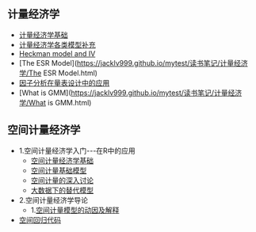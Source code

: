 ## 计量经济学

- [计量经济学基础](https://jacklv999.github.io/mytest/读书笔记/计量经济学/计量经济学笔记.html) 
- [计量经济学各类模型补充](https://jacklv999.github.io/mytest/读书笔记/计量经济学/logit模型.html)  
- [Heckman model and IV](https://jacklv999.github.io/mytest/读书笔记/计量经济学/Heckman_models_and_IV.html) 
- [The ESR Model](https://jacklv999.github.io/mytest/读书笔记/计量经济学/The ESR Model.html) 
- [因子分析在量表设计中的应用](https://jacklv999.github.io/mytest/读书笔记/计量经济学/因子分析在量表设计中的应用.html) 
- [What is GMM](https://jacklv999.github.io/mytest/读书笔记/计量经济学/What is GMM.html) 





## 空间计量经济学

- 1.空间计量经济学入门---在R中的应用
    - [空间计量经济学基础](https://jacklv999.github.io/mytest/读书笔记/计量经济学/空间计量/空间计量经济学笔记.html) 
    - [空间计量基础模型](https://jacklv999.github.io/mytest/读书笔记/计量经济学/空间计量/空间计量模型使用.html) 
    - [空间计量的深入讨论](https://jacklv999.github.io/mytest/读书笔记/计量经济学/空间计量/空间计量经济学的深入讨论.html) 
    - [大数据下的替代模型](https://jacklv999.github.io/mytest/读书笔记/计量经济学/空间计量/大数据下的替代模型.html) 
- 2.空间计量经济学导论
    - 1.[空间计量模型的动因及解释](https://jacklv999.github.io/mytest/读书笔记/计量经济学/空间计量/空间计量模型的动因及解释.html) 
- [空间回归代码](https://jacklv999.github.io/mytest/读书笔记/计量经济学/空间计量/空间回归代码.html)  